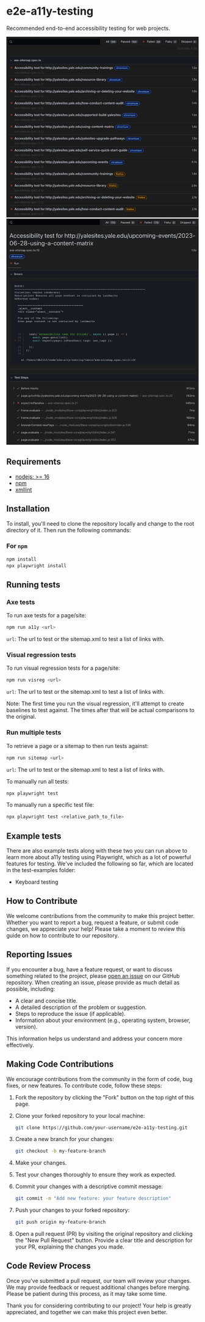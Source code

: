 # e2e-a11y-testing

Recommended end-to-end accessibility testing for web projects.

![Screenshot of output](./presentation/images/scan_example.png)
![Screenshot of violations](./presentation/images/violations_example.png)

## Requirements

- [nodejs: >= 16](https://nodejs.org/en)
- [npm](https://www.npmjs.com)
- [xmllint](https://gitlab.gnome.org/GNOME/libxml2/-/wikis/home)

## Installation

To install, you'll need to clone the repository locally and change to the root
directory of it. Then run the following commands:

### For `npm`

```bash
npm install
npx playwright install
```

## Running tests

### Axe tests

To run axe tests for a page/site:

```bash
npm run a11y <url>
```

`url`: The url to test or the sitemap.xml to test a list of links with.

### Visual regression tests

To run visual regression tests for a page/site:

```bash
npm run visreg <url>
```

`url`: The url to test or the sitemap.xml to test a list of links with.

Note: The first time you run the visual regression, it'll attempt to create
baselines to test against. The times after that will be actual comparisons to
the original.

### Run multiple tests

To retrieve a page or a sitemap to then run tests against:

```bash
npm run sitemap <url>
```

`url`: The url to test or the sitemap.xml to test a list of links with.

To manually run all tests:

```bash
npx playwright test
```

To manually run a specific test file:

```bash
npx playwright test <relative_path_to_file>
```

## Example tests

There are also example tests along with these two you can run above to learn
more about a11y testing using Playwright, which as a lot of powerful features
for testing. We've included the following so far, which are located in the
test-examples folder:

- Keyboard testing

## How to Contribute

We welcome contributions from the community to make this project better.
Whether you want to report a bug, request a feature, or submit code changes, we
appreciate your help! Please take a moment to review this guide on how to
contribute to our repository.

## Reporting Issues

If you encounter a bug, have a feature request, or want to discuss something
related to the project, please [open an
issue](https://github.com/Yale-A11y/e2e-a11y-testing/issues) on our GitHub
repository. When creating an issue, please provide as much detail as possible,
including:

- A clear and concise title.
- A detailed description of the problem or suggestion.
- Steps to reproduce the issue (if applicable).
- Information about your environment (e.g., operating system, browser, version).

This information helps us understand and address your concern more effectively.

## Making Code Contributions

We encourage contributions from the community in the form of code, bug fixes,
or new features. To contribute code, follow these steps:

1. Fork the repository by clicking the "Fork" button on the top right of this
   page.
2. Clone your forked repository to your local machine:

   ```bash
   git clone https://github.com/your-username/e2e-a11y-testing.git
   ```

3. Create a new branch for your changes:

   ```bash
   git checkout -b my-feature-branch
   ```

4. Make your changes.
5. Test your changes thoroughly to ensure they work as expected.
6. Commit your changes with a descriptive commit message:

   ```bash
   git commit -m "Add new feature: your feature description"
   ```

7. Push your changes to your forked repository:

   ```bash
   git push origin my-feature-branch
   ```

8. Open a pull request (PR) by visiting the original repository and clicking
   the "New Pull Request" button. Provide a clear title and description for
   your PR, explaining the changes you made.

## Code Review Process

Once you've submitted a pull request, our team will review your changes. We may
provide feedback or request additional changes before merging. Please be
patient during this process, as it may take some time.

Thank you for considering contributing to our project! Your help is greatly
appreciated, and together we can make this project even better.
